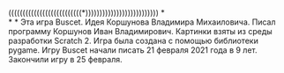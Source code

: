 ((((((((((((((((((((((((((*))))))))))))))))))))))))))
                          *     
                          *
                          *
Эта игра Buscet. Идея Коршунова Владимира Михаиловича.
Писал программу Коршунов Иван Владимирович. Картинки 
взяты из среды разработки Scratch 2. Игра была создана
с помощью библиотеки pygame. Игру Buscet начали писать
21 февраля 2021 года в 9 лет. Закончили игру в 25 февраля. 
